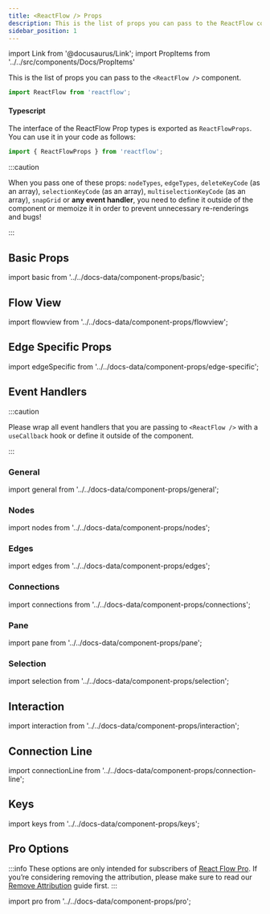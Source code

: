 ```yaml
---
title: <ReactFlow /> Props
description: This is the list of props you can pass to the ReactFlow component.
sidebar_position: 1
---
```


import Link from '@docusaurus/Link';
import PropItems from '../../src/components/Docs/PropItems'

This is the list of props you can pass to the `<ReactFlow />` component.

```jsx
import ReactFlow from 'reactflow';
```

#### Typescript

The interface of the ReactFlow Prop types is exported as `ReactFlowProps`. You can use it in your code as follows:

```javascript
import { ReactFlowProps } from 'reactflow';
```

:::caution

When you pass one of these props: `nodeTypes`, `edgeTypes`, `deleteKeyCode` (as an array), `selectionKeyCode` (as an array), `multiselectionKeyCode` (as an array), `snapGrid` or **any event handler**, you need to define it outside of the component or memoize it in order to prevent unnecessary re-renderings and bugs!

:::

## Basic Props

import basic from '../../docs-data/component-props/basic';

<PropItems props={basic} />

## Flow View

import flowview from '../../docs-data/component-props/flowview';

<PropItems  props={flowview} />

## Edge Specific Props

import edgeSpecific from '../../docs-data/component-props/edge-specific';

<PropItems  props={edgeSpecific} />

## Event Handlers

:::caution

Please wrap all event handlers that you are passing to `<ReactFlow />` with a `useCallback` hook or define it outside of the component.

:::

### General

import general from '../../docs-data/component-props/general';

<PropItems props={general} />

### Nodes

import nodes from '../../docs-data/component-props/nodes';

<PropItems  props={nodes} />

### Edges

import edges from '../../docs-data/component-props/edges';

<PropItems props={edges} />

### Connections

import connections from '../../docs-data/component-props/connections';

<PropItems props={connections} />

### Pane

import pane from '../../docs-data/component-props/pane';

<PropItems  props={pane} />

### Selection

import selection from '../../docs-data/component-props/selection';

<PropItems  props={selection} />

## Interaction

import interaction from '../../docs-data/component-props/interaction';

<PropItems  props={interaction} />

## Connection Line

import connectionLine from '../../docs-data/component-props/connection-line';

<PropItems  props={connectionLine} />

## Keys

import keys from '../../docs-data/component-props/keys';

<PropItems props={keys} />

## Pro Options

:::info
These options are only intended for subscribers of [React Flow Pro](https://pro.reactflow.dev). If you’re considering removing the attribution, please make sure to read our [Remove Attribution](/docs/guides/remove-attribution) guide first.
:::

import pro from '../../docs-data/component-props/pro';

<PropItems props={pro} />
